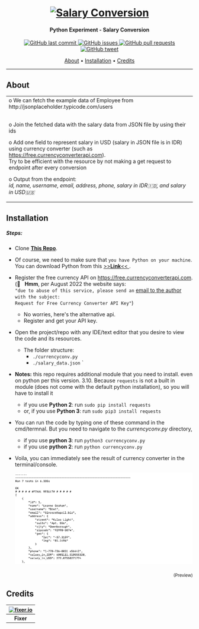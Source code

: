 <h1 align="center">
  <br>
  <a href="https://github.com/haidargit/Python_Experiment-Salary_Conversion"><img src="https://images.unsplash.com/photo-1534951009808-766178b47a4f?ixlib=rb-1.2.1&ixid=MnwxMjA3fDB8MHxwaG90by1wYWdlfHx8fGVufDB8fHx8&auto=format&fit=crop&w=1470&q=80" alt="Salary Conversion" style="width:200px;height:133.33px;"></a>
</h1>
<h4 align="center">Python Experiment - Salary Conversion</h4>
<p align="center">
    <a href="https://github.com/haidargit/Python_Experiment-Salary_Conversion/commits/main">
    <img src="https://img.shields.io/github/last-commit/haidargit/Python_Experiment-Salary_Conversion.svg?style=flat-square&logo=github&logoColor=white"
         alt="GitHub last commit">
    <a href="https://github.com/haidargit/Python_Experiment-Salary_Conversion/issues">
    <img src="https://img.shields.io/github/issues-raw/haidargit/Python_Experiment-Salary_Conversion.svg?style=flat-square&logo=github&logoColor=white"
         alt="GitHub issues">
    <a href="https://github.com/haidargit/Python_Experiment-Salary_Conversion/pulls">
    <img src="https://img.shields.io/github/issues-pr-raw/haidargit/Python_Experiment-Salary_Conversion.svg?style=flat-square&logo=github&logoColor=white"
         alt="GitHub pull requests">
    <a href="https://twitter.com/intent/tweet?text=Try this Salary Conversion:&url=https%3A%2F%2Fgithub.com%2Fhaidargit%2FPython_Experiment-Salary_Conversion">
    <img src="https://img.shields.io/twitter/url/https/github.com/haidargit/Python_Experiment-Salary_Conversion.svg?style=flat-square&logo=twitter"
         alt="GitHub tweet">
</p>
<p align="center">
  <a href="#about">About</a> •
  <a href="#installation">Installation</a> •
  <a href="#credits">Credits</a> 
</p>

---

## About

<table>
<tr>
<td>
o We can fetch the example data of Employee from http://jsonplaceholder.typicode.com/users

<br />o Join the fetched data with the salary data from JSON file by using their ids  

o Add one field to represent salary in USD (salary in JSON file is in IDR) using currency converter (such as https://free.currencyconverterapi.com).  
Try to be efficient with the resource by not making a get request to endpoint after every conversion  

o Output from the endpoint:  
_id, name, username, email, address, phone, salary in IDR🇮🇩, and salary in USD🇺🇸_
</td>
</tr>
</table>

## Installation

##### Steps:
* Clone **[This Repo](https://github.com/haidargit/Python_Experiment-Salary_Conversion.git)**.

* Of course, we need to make sure that `you have Python on your machine`.  
  You can download Python from this <a href="https://www.python.org/" target="_blank"> >>**Link**<< </a>.

* Register the free currency API on https://free.currencyconverterapi.com.  
  (🤔 &nbsp; **Hmm**, per August 2022 the website says:  
  `"due to abuse of this service, please send an` [email to the author](https://www.currencyconverterapi.com/contact) `with the subject:`  
  `Request for Free Currency Converter API Key"`)
  * No worries, here's the alternative api.
  * Register and get your API key.

* Open the project/repo with any IDE/text editor that you desire to view the code and its resources.
  * The folder structure:
    * `./currencyconv.py`
    * `./salary_data.json`
`
* **Notes:** this repo requires additional module that you need to install. even on python per this version. 3.10. Because `requests` is not a built in module (does not come with the default python installation), so you will have to install it
  * if you use **Python 2**: run `sudo pip install requests`
  * or, if you use **Python 3**: run `sudo pip3 install requests`
  
* You can run the code by typing one of these command in the cmd/termnal. But you need to navigate to the _currencyconv.py_ directory,
  * if you use **python 3**: run `python3 currencyconv.py`
  * if you use **python 2**: run `python currencyconv.py`

* Voila, you can immediately see the result of currency converter in the terminal/console.  

  ![Salary Conversion](https://raw.githubusercontent.com/haidargit/Python_Experiment-Salary_Conversion/main/ResultPreview.png)

<p align="right">
<sub>(Preview)</sub>
</p>

## Credits
| [![fixer.io](https://fixer.io/fixer_images/fixer_money.png)](https://fixer.io/) |
|:------------------------------------------------------------------------------------------------------------------------:	|
|                                                    **Fixer**                                                    | 
